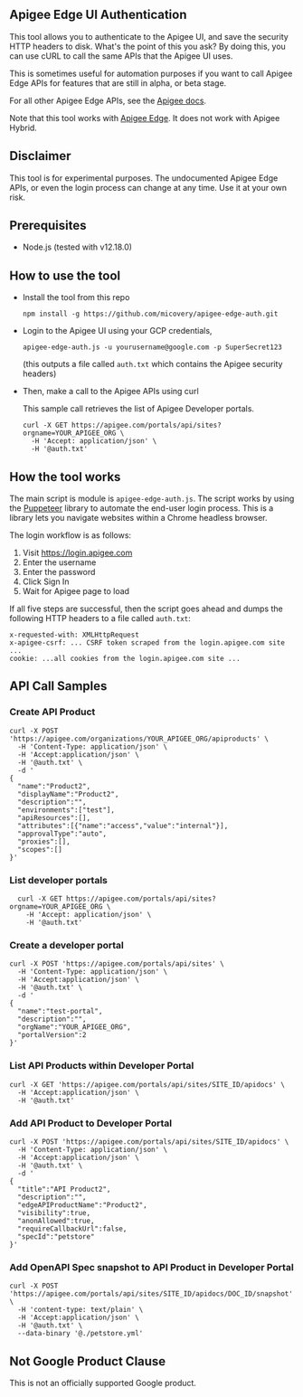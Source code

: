 ## Apigee Edge UI Authentication

This tool allows you to authenticate to the Apigee UI, and save the security HTTP headers
to disk. What's the point of this you ask? By doing this, you can use cURL to call the same
APIs that the Apigee UI uses. 

This is sometimes useful for automation purposes if you want to call Apigee Edge APIs for features that are still in alpha, or beta stage.

For all other Apigee Edge APIs, see the [Apigee docs](https://docs.apigee.com/reference/apis).

Note that this tool works with [Apigee Edge](https://docs.apigee.com/api-platform/). It does not work with Apigee Hybrid.

## Disclaimer
This tool is for experimental purposes. The undocumented Apigee Edge APIs, or even the login process can change at any time. Use it at your own risk.

## Prerequisites
 * Node.js (tested with v12.18.0)

## How to use the tool
* Install the tool from this repo
  ```shell script
  npm install -g https://github.com/micovery/apigee-edge-auth.git
  ```

* Login to the Apigee UI using your GCP credentials,
  
  ```shell script
  apigee-edge-auth.js -u yourusername@google.com -p SuperSecret123
  ```

  (this outputs a file called `auth.txt` which contains the Apigee security headers)
  
* Then, make a call to the Apigee APIs using curl

  This sample call retrieves the list of Apigee Developer portals.

  ```shell script
  curl -X GET https://apigee.com/portals/api/sites?orgname=YOUR_APIGEE_ORG \
    -H 'Accept: application/json' \
    -H '@auth.txt'
  ```

## How the tool works

The main script is module is  `apigee-edge-auth.js`. The script  works by using the [Puppeteer](https://pptr.dev/) library to automate the end-user login process. This is a library lets you 
navigate websites within a Chrome headless browser.

The login workflow is as follows:

  1. Visit https://login.apigee.com
  2. Enter the username
  3. Enter the password
  4. Click Sign In
  5. Wait for Apigee page to load
  
If all five steps are successful, then the script goes ahead and dumps the following HTTP headers to a file called `auth.txt`:

```shell script
x-requested-with: XMLHttpRequest
x-apigee-csrf: ... CSRF token scraped from the login.apigee.com site ...
cookie: ...all cookies from the login.apigee.com site ...
```
 

## API Call Samples

### Create API Product
```shell script
curl -X POST 'https://apigee.com/organizations/YOUR_APIGEE_ORG/apiproducts' \
  -H 'Content-Type: application/json' \
  -H 'Accept:application/json' \
  -H '@auth.txt' \
  -d '
{
  "name":"Product2",
  "displayName":"Product2",
  "description":"",
  "environments":["test"],
  "apiResources":[],
  "attributes":[{"name":"access","value":"internal"}],
  "approvalType":"auto",
  "proxies":[],
  "scopes":[]
}'
```

### List developer portals

```shell script
  curl -X GET https://apigee.com/portals/api/sites?orgname=YOUR_APIGEE_ORG \
    -H 'Accept: application/json' \
    -H '@auth.txt'
```
### Create a developer portal

```shell script
curl -X POST 'https://apigee.com/portals/api/sites' \
  -H 'Content-Type: application/json' \
  -H 'Accept:application/json' \
  -H '@auth.txt' \
  -d '
{
  "name":"test-portal",
  "description":"",
  "orgName":"YOUR_APIGEE_ORG",
  "portalVersion":2
}' 
```

### List API Products within Developer Portal
```shell script
curl -X GET 'https://apigee.com/portals/api/sites/SITE_ID/apidocs' \
  -H 'Accept:application/json' \
  -H '@auth.txt'
```

### Add API Product to Developer Portal

```shell script
curl -X POST 'https://apigee.com/portals/api/sites/SITE_ID/apidocs' \
  -H 'Content-Type: application/json' \
  -H 'Accept:application/json' \
  -H '@auth.txt' \
  -d '
{
  "title":"API Product2",
  "description":"",
  "edgeAPIProductName":"Product2",
  "visibility":true,
  "anonAllowed":true,
  "requireCallbackUrl":false,
  "specId":"petstore"
}'
```
### Add OpenAPI Spec snapshot to API Product in Developer Portal

```shell script
curl -X POST 'https://apigee.com/portals/api/sites/SITE_ID/apidocs/DOC_ID/snapshot' \
  -H 'content-type: text/plain' \
  -H 'Accept:application/json' \
  -H '@auth.txt' \
  --data-binary '@./petstore.yml'
```

## Not Google Product Clause

This is not an officially supported Google product.